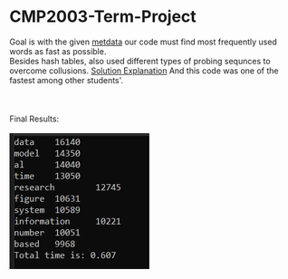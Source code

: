 # CMP2003-Term-Project
Goal is with the given [metdata](https://github.com/mymermer/CMP2003-Term-Project/blob/main/Problem%20Statements/Inputs.zip "Input ZIP") our code must find most frequently used words as fast as possible. \
Besides hash tables, also used different types of probing sequnces to overcome collusions. [Solution Explanation](https://github.com/mymermer/CMP2003-Term-Project/blob/main/Solution/CMP2003%20Project%20Presenation.pdf "PDF File") And this code was one of the fastest among other students'. \
 \
  \
  \
Final Results: 
 \
  \
![FinalResults](https://github.com/mymermer/CMP2003-Term-Project/blob/main/Solution/Results.png)
